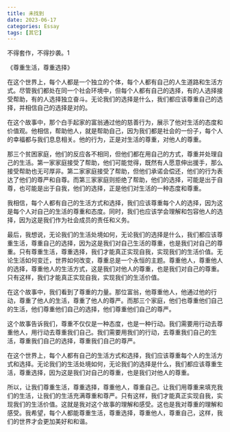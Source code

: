 ```yaml
---
title: 未找到
date: 2023-06-17
categories: Essay
tags: [其它]
---
```


不得套作，不得抄袭。1

《尊重生活，尊重选择》

在这个世界上，每个人都是一个独立的个体，每个人都有自己的人生道路和生活方式。尽管我们都处在同一个社会环境中，但每个人都有自己的选择，有的人选择接受帮助，有的人选择独立奋斗。无论我们的选择是什么，我们都应该尊重自己的选择，并相信自己的选择是对的。

在这个故事中，那个白手起家的富翁通过他的慈善行为，展示了他对生活的态度和价值观。他相信，帮助他人，就是帮助自己，因为我们都是社会的一份子，每个人的幸福都与我们息息相关。他的行为，正是对生活的尊重，对他人的尊重。

那三个贫困家庭，他们的反应各不相同，但他们都在用自己的方式，尊重并处理自己的生活。第一家家庭接受了帮助，他们可能觉得，既然有人愿意伸出援手，那么接受帮助也无可厚非。第二家家庭接受了帮助，但他们承诺会偿还，他们的行为表达了他们的尊严和自尊。而第三家家庭则拒绝了帮助，他们的选择，可能是出于自尊，也可能是出于自我，他们的选择，正是他们对生活的一种态度和尊重。

我相信，每个人都有自己的生活方式和选择，我们应该尊重每个人的选择，因为这是每个人对自己的生活的尊重和态度。同时，我们也应该学会理解和包容他人的选择，因为这是我们作为社会成员的责任和义务。

最后，我想说，无论我们的生活处境如何，无论我们的选择是什么，我们都应该尊重生活，尊重自己的选择，因为这是我们对自己生活的尊重，也是我们对自己的尊重。只有尊重生活，尊重选择，我们才能真正实现自我，实现我们的生活价值。无论生活如何变迁，世界如何改变，尊重总是一个永恒的主题。尊重他人，尊重他人的选择，尊重他人的生活方式，这是我们对他人的尊重，也是我们对自己的尊重。只有这样，我们才能真正实现自我，实现我们的生活价值。

在这个故事中，我们看到了尊重的力量。那位富翁，他尊重他人，他通过他的行动，尊重了他人的生活，尊重了他人的尊严。而那三个家庭，他们也尊重他们自己的生活，他们尊重他们自己的选择，他们尊重他们自己的尊严。

这个故事告诉我们，尊重不仅仅是一种态度，也是一种行动。我们需要用行动去尊重他人，用行动去尊重我们自己。我们需要用我们的行动，去尊重我们自己的生活，尊重我们自己的选择，尊重我们自己的尊严。

在这个世界上，每个人都有自己的生活方式和选择，我们应该尊重每个人的生活方式和选择。无论我们的生活处境如何，无论我们的选择是什么，我们都应该尊重生活，尊重选择，因为这是我们对自己的尊重，也是我们对他人的尊重。

所以，让我们尊重生活，尊重选择，尊重他人，尊重自己。让我们用尊重来填充我们的生活，让我们的生活充满尊重和尊严。只有这样，我们才能真正实现自我，实现我们的生活价值。这就是我对这个故事的理解和感受。这也是我对尊重的理解和感受。我希望，每个人都能尊重生活，尊重选择，尊重他人，尊重自己，这样，我们的世界才会更加美好和和谐。